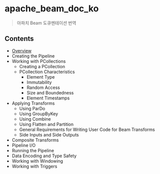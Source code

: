 # apache_beam_doc_ko
> 아파치 Beam 도큐멘테이션 번역

## Contents

- [Overview](https://github.com/sungjunyoung/apache_beam_doc_ko/tree/master/Apache%20Beam%20Programming%20Guide/Overview)
- Creating the Pipeline
- Working with PCollections
    - Creating a PCollection
    - PCollection Characteristics
        - Element Type
        - Immutability
        - Random Access
        - Size and Boundedness
        - Element Timestamps
- Applying Transforms
    - Using ParDo
    - Using GroupByKey
    - Using Combine
    - Using Flatten and Partition
    - General Requirements for Writing User Code for Beam Transforms
    - Side Inputs and Side Outputs
- Composite Transforms
- Pipeline I/O
- Running the Pipeline
- Data Encoding and Type Safety
- Working with Windowing
- Working with Triggers
